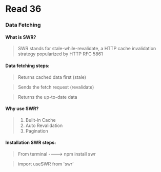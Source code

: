 # Read 36
### Data Fetching

#### What is SWR?
>SWR stands for stale-while-revalidate, a HTTP cache invalidation strategy popularized by HTTP RFC 5861

#### Data fetching steps:
>Returns cached data first (stale)

>Sends the fetch request (revalidate)

>Returns the up-to-date data


#### Why use SWR?
>1. Built-in Cache 
>2. Auto Revalidation
>3. Pagination

#### Installation SWR steps:
> From terminal ----> npm install swr

> import useSWR from 'swr'